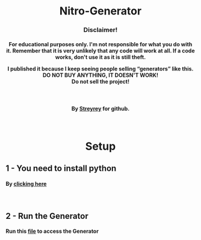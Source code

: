 <div align="center">
<h1>Nitro-Generator</h1>
<h3> Disclaimer! </h3>
<h4>For educational purposes only. I'm not responsible for what you do with it. Remember that it is very unlikely that any code will work at all. If a code works, don't use it as it is still theft.

I published it because I keep seeing people selling “generators” like this. DO NOT BUY ANYTHING, IT DOESN'T WORK!
<br/>
Do not sell the project!</h4>
<br/>
<h4>By <a href="https://github.com/streyrey">Streyrey</a> for github.</h4>
<br/>
<h1>Setup</h1>
</div>
<h2>1 - You need to install python</2>
<h4>By <a href="https://python.org/downloads">clicking here</a></h4>
<br/>
<h2>2 - Run the Generator</h2>
<h4>Run this <a href="https://github.com/Streyrey/Nitro-Generator/blob/main/main.py"> file</a> to access the Generator</h4>
